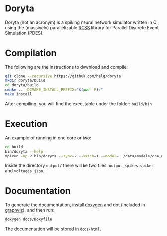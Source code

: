 # Doryta

Doryta (not an acronym) is a spiking neural network simulator written in C using the
(massively) parallelizable [ROSS][] library for Parallel Discrete Event Simulation (PDES).

[ROSS]: https://github.com/ROSS-org/ROSS

# Compilation

The following are the instructions to download and compile:

```bash
git clone --recursive https://github.com/helq/doryta
mkdir doryta/build
cd doryta/build
cmake .. -DCMAKE_INSTALL_PREFIX="$(pwd -P)/"
make install
```

After compiling, you will find the executable under the folder: `build/bin`

# Execution

An example of running in one core or two:

```bash
cd build
bin/doryta --help
mpirun -np 2 bin/doryta --sync=2 --batch=1 --model=../data/models/one_neuron.neuro --spikes=../data/models/one_spike.spike
```

Inside the directory `output/` there will be two files: `output_spikes.spikes` and
`voltages.json`.

# Documentation

To generate the documentation, install [doxygen][] and dot (included in [graphviz][]), and
then run:

```bash
doxygen docs/Doxyfile
```

The documentation will be stored in `docs/html`.

[doxygen]: https://www.doxygen.nl/
[graphviz]: https://www.graphviz.org/

